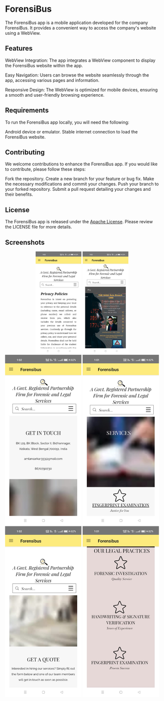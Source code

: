 # ForensiBus

The ForensiBus app is a mobile application developed for the company ForensiBus.
It provides a convenient way to access the company's website using a WebView.

## Features
 WebView Integration: The app integrates a WebView component to display the ForensiBus website within the app.
 
Easy Navigation: Users can browse the website seamlessly through the app, accessing various pages and information.

Responsive Design: The WebView is optimized for mobile devices, ensuring a smooth and user-friendly browsing experience.

## Requirements
To run the ForensiBus app locally, you will need the following:

   Android device or emulator.
   Stable internet connection to load the ForensiBus website.

## Contributing
We welcome contributions to enhance the ForensiBus app. If you would like to contribute, please follow these steps:

Fork the repository.
Create a new branch for your feature or bug fix.
Make the necessary modifications and commit your changes.
Push your branch to your forked repository.
Submit a pull request detailing your changes and their benefits.

## License
The ForensiBus app is released under the [Apache License](https://opensource.org/license/apache-1-1/). Please review the LICENSE file for more details.

## Screenshots
<div align="center">
<img src="Images/5e46d1ca-e37f-4df8-bc3d-7b8380b74ab5.jfif" alt="Screenshot 1" width="150px ">
<img src="Images/WhatsApp Image 2023-05-06 at 1.04.19 PM.jpeg" alt="Screenshot 2"width="150px>
<img src="Images/WhatsApp Image 2023-05-06 at 1.04.21 PM (1).jpeg" alt="Screenshot 3"width="250px>
 </div>
 <div align="center">
<img src="Images/WhatsApp Image 2023-05-06 at 1.04.21 PM.jpeg" alt="Screenshot 4"width="250px>
<img src="Images/WhatsApp Image 2023-05-06 at 1.04.22 PM (1).jpeg" alt="Screenshot 5"width="250px">
<img src="Images/WhatsApp Image 2023-05-06 at 1.04.22 PM (2).jpeg" alt="Screenshot 6"width="250px">
</div>
<div align="center">
<img src="Images/WhatsApp Image 2023-05-06 at 1.04.22 PM.jpeg" alt="Screenshot 7" width="250px">
<img src="Images/WhatsApp Image 2023-05-06 at 1.04.23 PM.jpeg" alt="Screenshot 8"width="250px">
</div>

